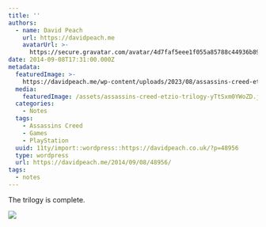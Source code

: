```yaml
---
title: ''
authors:
  - name: David Peach
    url: https://davidpeach.me
    avatarUrl: >-
      https://secure.gravatar.com/avatar/4d7faf5eee1f055a85788c44936b8995eaab6dfb004e7854ec747ccb272e91ee?s=96&d=mm&r=g
date: 2014-09-08T17:31:00.000Z
metadata:
  featuredImage: >-
    https://davidpeach.me/wp-content/uploads/2023/08/assassins-creed-etzio-trilogy.jpg
  media:
    featuredImage: /assets/assassins-creed-etzio-trilogy-yTtSxm0YWoZD.jpg
  categories:
    - Notes
  tags:
    - Assassins Creed
    - Games
    - PlayStation
  uuid: 11ty/import::wordpress::https://davidpeach.co.uk/?p=48956
  type: wordpress
  url: https://davidpeach.me/2014/09/08/48956/
tags:
  - notes
---
```

The trilogy is complete.

[![](/assets/assassins-creed-etzio-trilogy--zVN95RuSqKjM.jpg)](/assets/assassins-creed-etzio-trilogy--zVN95RuSqKjM.jpg)